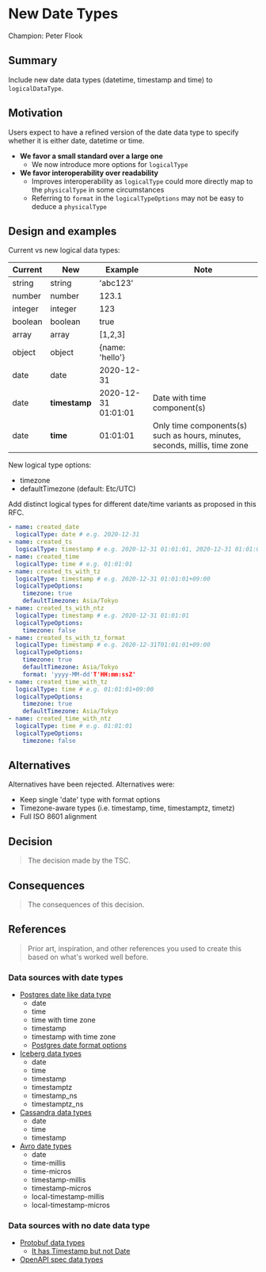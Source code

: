 # New Date Types

Champion: Peter Flook

## Summary

Include new date data types (datetime, timestamp and time) to `logicalDataType`.

## Motivation

Users expect to have a refined version of the date data type to specify whether it is either date, datetime or time.

- **We favor a small standard over a large one**
  - We now introduce more options for `logicalType`
- **We favor interoperability over readability**
  - Improves interoperability as `logicalType` could more directly map to the `physicalType` in some circumstances
  - Referring to `format` in the `logicalTypeOptions` may not be easy to deduce a `physicalType`

## Design and examples

Current vs new logical data types:

| Current | New           | Example             | Note                                                                       |
| ------- | ------------- | ------------------- | -------------------------------------------------------------------------- |
| string  | string        | 'abc123'            |                                                                            |
| number  | number        | 123.1               |                                                                            |
| integer | integer       | 123                 |                                                                            |
| boolean | boolean       | true                |                                                                            |
| array   | array         | [1,2,3]             |                                                                            |
| object  | object        | {name: 'hello'}     |                                                                            |
| date    | date          | 2020-12-31          |                                                                            |
| date    | **timestamp** | 2020-12-31 01:01:01 | Date with time component(s)                                                |
| date    | **time**      | 01:01:01            | Only time components(s) such as hours, minutes, seconds, millis, time zone |

New logical type options:

- timezone
- defaultTimezone (default: Etc/UTC)

Add distinct logical types for different date/time variants as proposed in this RFC.

```yaml
- name: created_date
  logicalType: date # e.g. 2020-12-31
- name: created_ts
  logicalType: timestamp # e.g. 2020-12-31 01:01:01, 2020-12-31 01:01:01+09:00
- name: created_time
  logicalType: time # e.g. 01:01:01
- name: created_ts_with_tz
  logicalType: timestamp # e.g. 2020-12-31 01:01:01+09:00
  logicalTypeOptions:
    timezone: true
    defaultTimezone: Asia/Tokyo
- name: created_ts_with_ntz
  logicalType: timestamp # e.g. 2020-12-31 01:01:01
  logicalTypeOptions:
    timezone: false
- name: created_ts_with_tz_format
  logicalType: timestamp # e.g. 2020-12-31T01:01:01+09:00
  logicalTypeOptions:
    timezone: true
    defaultTimezone: Asia/Tokyo
    format: 'yyyy-MM-dd'T'HH:mm:ssZ'
- name: created_time_with_tz
  logicalType: time # e.g. 01:01:01+09:00
  logicalTypeOptions:
    timezone: true
    defaultTimezone: Asia/Tokyo
- name: created_time_with_ntz
  logicalType: time # e.g. 01:01:01
  logicalTypeOptions:
    timezone: false
```

## Alternatives

Alternatives have been rejected. Alternatives were:

- Keep single 'date' type with format options
- Timezone-aware types (i.e. timestamp, time, timestamptz, timetz)
- Full ISO 8601 alignment

## Decision

> The decision made by the TSC.

## Consequences

> The consequences of this decision.

## References

> Prior art, inspiration, and other references you used to create this based on what's worked well before.

### Data sources with date types

- [Postgres date like data type](https://www.postgresql.org/docs/current/datatype-datetime.html)
  - date
  - time
  - time with time zone
  - timestamp
  - timestamp with time zone
  - [Postgres date format options](https://www.postgresql.org/docs/current/functions-formatting.html#FUNCTIONS-FORMATTING-DATETIME-TABLE)
- [Iceberg data types](https://iceberg.apache.org/spec/#primitive-types)
  - date
  - time
  - timestamp
  - timestamptz
  - timestamp_ns
  - timestamptz_ns
- [Cassandra data types](https://cassandra.apache.org/doc/stable/cassandra/cql/types.html)
  - date
  - time
  - timestamp
- [Avro date types](https://avro.apache.org/docs/1.11.1/specification/#logical-types)
  - date
  - time-millis
  - time-micros
  - timestamp-millis
  - timestamp-micros
  - local-timestamp-millis
  - local-timestamp-micros

### Data sources with no date data type

- [Protobuf data types](https://protobuf.dev/programming-guides/proto3/#scalar)
  - [It has Timestamp but not Date](https://protobuf.dev/reference/protobuf/google.protobuf/#timestamp)
- [OpenAPI spec data types](https://swagger.io/docs/specification/v3_0/data-models/data-types/)
